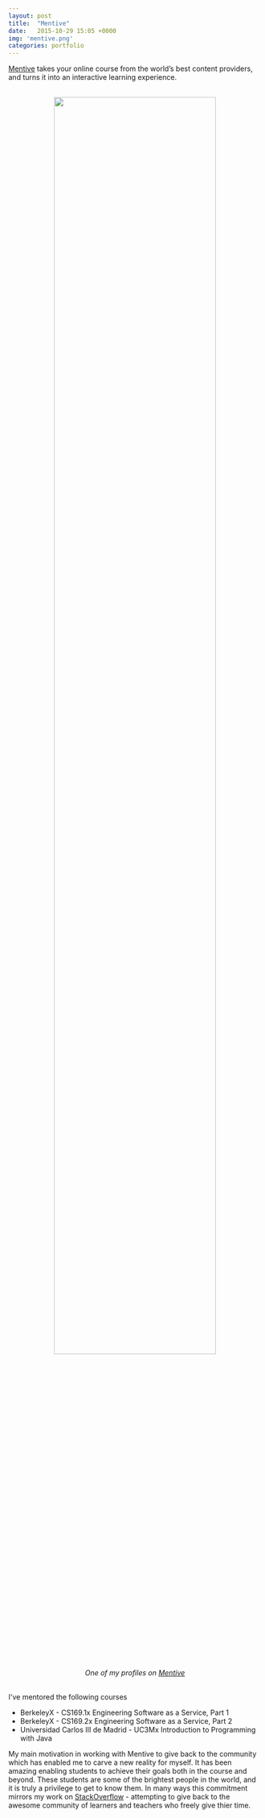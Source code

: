 ```yaml
---
layout: post
title:  "Mentive"
date:   2015-10-29 15:05 +0000
img: 'mentive.png'
categories: portfolio
---
```


<a href="https://www.mentive.co/">Mentive</a> takes your online course from the world’s best content providers, and turns it into an interactive learning experience.

<center>
<br/>
<a href="https://www.mentive.co/sections/32"><img src="{{ site.url }}/assets/img/2015/mentive.png" style="width:80%"></a>
<br/>
<cite>One of my profiles on <a href="https://www.mentive.co/sections/32">Mentive</a></cite>
</center>
<br/>

I've mentored the following courses

- BerkeleyX -  CS169.1x Engineering Software as a Service, Part 1
- BerkeleyX -  CS169.2x Engineering Software as a Service, Part 2
- Universidad Carlos III de Madrid - UC3Mx Introduction to Programming with Java

My main motivation in working with Mentive to give back to the community which has enabled me to carve a new reality for myself. It has been amazing enabling students to achieve their goals both in the course and beyond. These students are some of the brightest people in the world, and it is truly a privilege to get to know them. In many ways this commitment mirrors my work on [StackOverflow](http://stackoverflow.com/users/3700836/david-anderton?tab=profile) - attempting to give back to the awesome community of learners and teachers who freely give thier time.